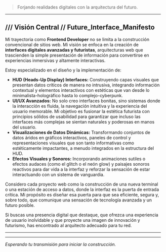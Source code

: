 


> Forjando realidades digitales con la arquitectura del futuro.

---

## /// Visión Central // Future_Interface_Manifesto

Mi trayectoria como **Frontend Developer** no se limita a la construcción convencional de sitios web. Mi visión se enfoca en la creación de **interfaces digitales avanzadas y futuristas**, arquitecturas web que trascienden la simple presentación de información para convertirse en experiencias inmersivas y altamente interactivas.

Estoy especializado en el diseño y la implementación de:

-   **HUD (Heads-Up Display) Interfaces:** Construyendo capas visuales que presentan datos críticos de manera no intrusiva, integrando información contextual y elementos interactivos con estéticas que van desde lo minimalista-holográfico hasta lo complejo-cyberpunk.
-   **UI/UX Avanzados:** No solo creo interfaces bonitas, sino sistemas donde la interacción es fluida, la navegación intuitiva y la experiencia del usuario memorable. Mi objetivo es fusionar la estética futurista con principios sólidos de usabilidad para garantizar que incluso las interfaces más complejas se sientan naturales y poderosas en manos del usuario.
-   **Visualizaciones de Datos Dinámicas:** Transformando conjuntos de datos áridos en gráficos interactivos, paneles de control y representaciones visuales que son tanto informativas como estéticamente impactantes, a menudo integrados en la estructura del HUD.
-   **Efectos Visuales y Sonoros:** Incorporando animaciones sutiles o efectos audaces (como el glitch o el neón glow) y paisajes sonoros reactivos para dar vida a la interfaz y reforzar la sensación de estar interactuando con un sistema de vanguardia.

Considero cada proyecto web como la construcción de una nueva terminal o una estación de acceso a datos, donde la interfaz es la puerta de entrada crítica. Mi propósito es diseñar esa puerta para que sea eficiente, segura y, sobre todo, que comunique una sensación de tecnología avanzada y un futuro posible.

Si buscas una presencia digital que destaque, que ofrezca una experiencia de usuario inolvidable y que proyecte una imagen de innovación y futurismo, has encontrado al arquitecto adecuado para tu red.

---


---

_Esperando tu transmisión para iniciar la construcción._





